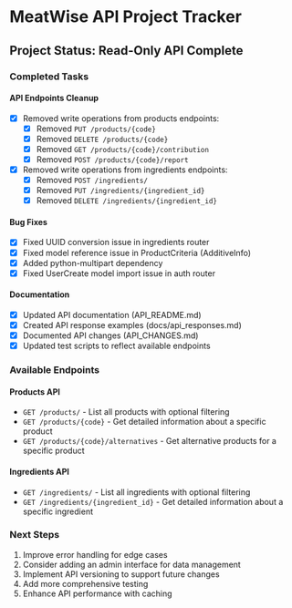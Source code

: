 # MeatWise API Project Tracker

## Project Status: Read-Only API Complete

### Completed Tasks

#### API Endpoints Cleanup
- [x] Removed write operations from products endpoints:
  - [x] Removed `PUT /products/{code}` 
  - [x] Removed `DELETE /products/{code}`
  - [x] Removed `GET /products/{code}/contribution`
  - [x] Removed `POST /products/{code}/report`
- [x] Removed write operations from ingredients endpoints:
  - [x] Removed `POST /ingredients/`
  - [x] Removed `PUT /ingredients/{ingredient_id}`
  - [x] Removed `DELETE /ingredients/{ingredient_id}`

#### Bug Fixes
- [x] Fixed UUID conversion issue in ingredients router
- [x] Fixed model reference issue in ProductCriteria (AdditiveInfo)
- [x] Added python-multipart dependency
- [x] Fixed UserCreate model import issue in auth router

#### Documentation
- [x] Updated API documentation (API_README.md)
- [x] Created API response examples (docs/api_responses.md)
- [x] Documented API changes (API_CHANGES.md)
- [x] Updated test scripts to reflect available endpoints

### Available Endpoints

#### Products API
- `GET /products/` - List all products with optional filtering
- `GET /products/{code}` - Get detailed information about a specific product
- `GET /products/{code}/alternatives` - Get alternative products for a specific product

#### Ingredients API
- `GET /ingredients/` - List all ingredients with optional filtering
- `GET /ingredients/{ingredient_id}` - Get detailed information about a specific ingredient

### Next Steps
1. Improve error handling for edge cases
2. Consider adding an admin interface for data management
3. Implement API versioning to support future changes
4. Add more comprehensive testing
5. Enhance API performance with caching 